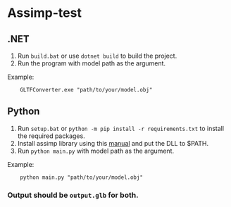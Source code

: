 # Assimp-test

## .NET
1. Run `build.bat` or use `dotnet build` to build the project.
2. Run the program with model path as the argument.
    
Example:

        GLTFConverter.exe "path/to/your/model.obj"


## Python
1. Run `setup.bat` or `python -m pip install -r requirements.txt` to install the required packages.
2. Install assimp library using this [manual](https://github.com/assimp/assimp/blob/master/Build.md) and put the DLL to $PATH.
3. Run `python main.py` with model path as the argument.

Example:

        python main.py "path/to/your/model.obj"


### Output should be `output.glb` for both.